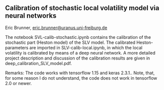 ## Calibration of stochastic local volatility model via neural networks

Eric Brunner, eric.brunner@uranus.uni-freiburg.de

The notebook SVL-calib-stochastic.ipynb contains the calibration of the stochastic part (Heston model) of the SLV model. The calibrated Heston-parameters are imported in SLV-calib-local.ipynb, in which the local volatility is calibrated by means of a deep neural network. A more detailed project description and discussion of the calibration results are given in deep_calibration_SLV_model.pdf.

Remarks:
The code works with tensorflow 1.15 and keras 2.3.1.. Note, that, for some reason I do not understand, the code does not work in tensorflow 2.0 or newer.
